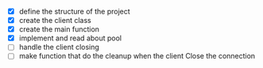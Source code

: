 - [x] define the structure of the project
- [x] create the client class
- [x] create the main function
- [x] implement and read about pool
- [ ] handle the client closing 
- [ ] make function that do the cleanup when the client Close the connection
